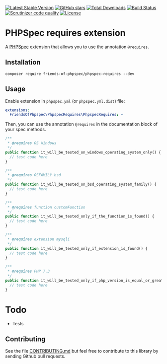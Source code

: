 [![Latest Stable Version](https://img.shields.io/packagist/v/friends-of-phpspec/phpspec-requires.svg?style=flat-square)](https://packagist.org/packages/friends-of-phpspec/phpspec-requires)
 [![GitHub stars](https://img.shields.io/github/stars/friends-of-phpspec/phpspec-requires.svg?style=flat-square)](https://packagist.org/packages/friends-of-phpspec/phpspec-requires)
 [![Total Downloads](https://img.shields.io/packagist/dt/friends-of-phpspec/phpspec-requires.svg?style=flat-square)](https://packagist.org/packages/friends-of-phpspec/phpspec-requires)
 [![Build Status](https://img.shields.io/travis/friends-of-phpspec/phpspec-requires/master.svg?style=flat-square)](https://travis-ci.org/friends-of-phpspec/phpspec-requires)
 [![Scrutinizer code quality](https://img.shields.io/scrutinizer/quality/g/friends-of-phpspec/phpspec-requires/master.svg?style=flat-square)](https://scrutinizer-ci.com/g/friends-of-phpspec/phpspec-requires/?branch=master)
 [![License](https://img.shields.io/packagist/l/friends-of-phpspec/phpspec-requires.svg?style=flat-square)](https://packagist.org/packages/friends-of-phpspec/phpspec-requires)
 
# PHPSpec requires extension

A [PHPSpec](http://www.phpspec.net) extension that allows you to use the
annotation `@requires`.

## Installation

```shell script
composer require friends-of-phpspec/phpspec-requires --dev
```

## Usage

Enable extension in `phpspec.yml` (or `phpspec.yml.dist`) file:

```yaml
extensions:
  FriendsOfPhpspec\PhpspecRequires\PhpspecRequires: ~
```

Then, you can use the annotation `@requires` in the documentation block of your
spec methods.

```php
/**
 * @requires OS Windows
 */
public function it_will_be_tested_on_windows_operating_system_only() {
  // test code here
}

/**
 * @requires OSFAMILY bsd
 */
public function it_will_be_tested_on_bsd_operating_system_family() {
  // test code here
}

/**
 * @requires function customFunction
 */
public function it_will_be_tested_only_if_the_function_is_found() {
  // test code here
}

/**
 * @requires extension mysqli
 */
public function it_will_be_tested_only_if_extension_is_found() {
  // test code here
}

/**
 * @requires PHP 7.3
 */
public function it_will_be_tested_only_if_php_version_is_equal_or_greater() {
  // test code here
}

```

# Todo

* Tests

## Contributing

See the file [CONTRIBUTING.md](.github/CONTRIBUTING.md) but feel free to
contribute to this library by sending Github pull requests.
